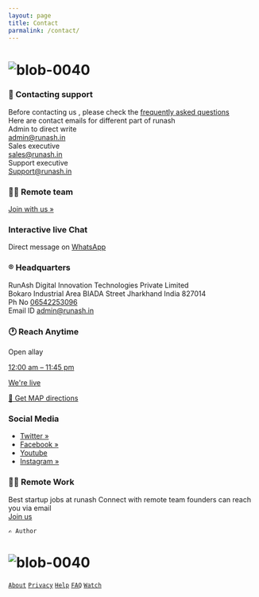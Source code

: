 ```yaml
---
layout: page 
title: Contact
parmalink: /contact/ 
--- 
```



# ![blob-0040](https://user-images.githubusercontent.com/61916324/132724592-e5bef25e-36d9-4da8-bbc6-84a24183c8e2.png) 

### 🤝 Contacting support 
Before contacting us , please check the [frequently asked questions ](https://runash.in/faq)<br>
Here are contact emails for different part of runash<br>
Admin to direct write<br>[admin@runash.in](admin@runash.in)<br>
Sales executive<br>[sales@runash.in](sales@runash.in)<br>
Support executive<br>[Support@runash.in](support@runash.in)

### 🧑‍💻 Remote team ##
[Join with us »](https://runash.in/work)
### Interactive live Chat ###
Direct message on
[WhatsApp](https://)

### ® Headquarters 
RunAsh Digital Innovation Technologies Private Limited<br>
Bokaro Industrial Area BIADA Street Jharkhand India 827014<br>
Ph No [06542253096](06542253096)<br>
Email ID admin@runash.in 

### 🕐 Reach Anytime ###
Open allay

[12:00 am – 11:45 pm](url)

[We're live](url)

[🧭 Get MAP directions](https://google.com/runash)

### Social Media 
- [Twitter »](https://twitter.com/runash_)
- [Facebook »](https://facebook.com/runash_)
- [Youtube](https://youtube.com/runash)
- [Instagram »](https://instagram.com/runash_)
            
### 🧑‍💻 Remote Work 
Best startup jobs at runash
Connect with remote team founders can reach you via email<br>
[Join us](https://runash.im/work)


``✍️ Author``

# ![blob-0040](https://user-images.githubusercontent.com/61916324/132724592-e5bef25e-36d9-4da8-bbc6-84a24183c8e2.png) 
[``About``](url) [``Privacy``](url) [``Help``](url) [``FAQ``](ur) [``Watch``](url) 



